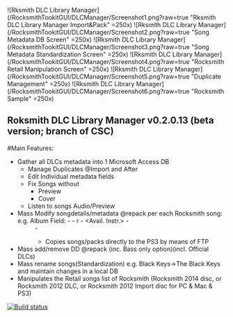 ![Rksmith DLC Library Manager](/RocksmithTookitGUI/DLCManager/Screenshot1.png?raw=true "Rksmith DLC Library Manager Import&Pack" =250x)
![Rksmith DLC Library Manager](/RocksmithTookitGUI/DLCManager/Screenshot2.png?raw=true "Song Metadata DB Screen" =250x)
![Rksmith DLC Library Manager](/RocksmithTookitGUI/DLCManager/Screenshot3.png?raw=true "Song Metadata Standardization Screen" =250x)
![Rksmith DLC Library Manager](/RocksmithTookitGUI/DLCManager/Screenshot4.png?raw=true "Rocksmith Retail Manipulation Screen" =250x)
![Rksmith DLC Library Manager](/RocksmithTookitGUI/DLCManager/Screenshot5.png?raw=true "Duplicate Management" =250x)
![Rksmith DLC Library Manager](/RocksmithTookitGUI/DLCManager/Screenshot6.png?raw=true "Rocksmith Sample" =250x)

## Roksmith DLC Library Manager v0.2.0.13 (beta version; branch of CSC)
#Main Features:
- Gather all DLCs metadata into 1 Microsoft Access DB
	- Manage Duplicates @Import and After
	- Edit Individual metadata fields
	- Fix Songs without
		- Preview
		- Cover
	- Listen to songs Audio/Preview
- Mass Modify songdetails/metadata @repack per each Rocksmith song: e.g. Album Field: <Broken><Year> - <Album> - r<Rating> - <Avail. Instr.> - <DD> - <Tuning>
	- Copies songs/packs directly to the PS3 by means of FTP
- Mass add/remove DD @repack (inc. Bass only option)(incl. Official DLCs)
- Mass rename songs(Standardization) e.g. Black Keys->The Black Keys and maintain changes in a local DB
- Manipulates the Retail songs list of Rocksmith (Rocksmith 2014 disc, or Rocksmith 2012 DLC, or Rocksmith 2012 Import disc for PC & Mac & PS3)


[![Build status](https://ci.appveyor.com/api/projects/status/olxik31du2rhd8dn/branch/master?svg=true)](https://ci.appveyor.com/project/rscustom/rocksmith-custom-song-toolkit/branch/master)

